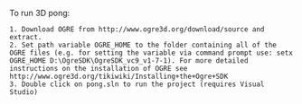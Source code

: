 To run 3D pong:

	1. Download OGRE from http://www.ogre3d.org/download/source and extract.
	2. Set path variable OGRE_HOME to the folder containing all of the OGRE files (e.g. for setting the variable via command prompt use: setx OGRE_HOME D:\OgreSDK\OgreSDK_vc9_v1-7-1). For more detailed instructions on the installation of OGRE see http://www.ogre3d.org/tikiwiki/Installing+the+Ogre+SDK
	3. Double click on pong.sln to run the project (requires Visual Studio)